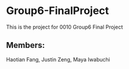 # Group6-FinalProject
This is the project for 0010 Group6 Final Project
## Members: 
Haotian Fang, Justin Zeng, Maya Iwabuchi 
